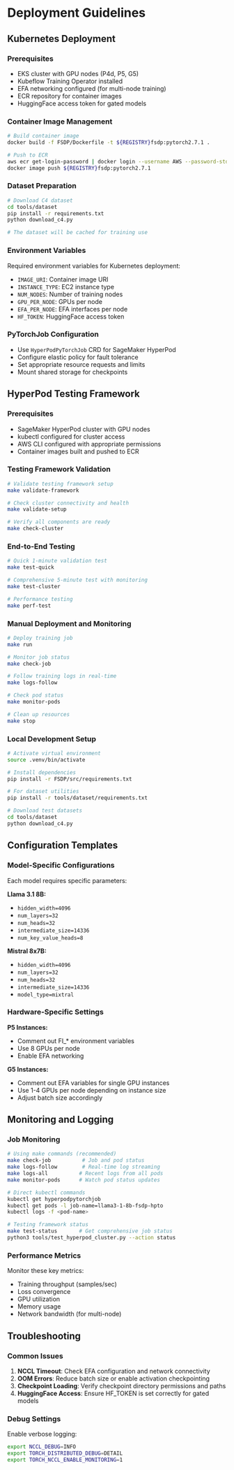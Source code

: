 # Deployment Guidelines

## Kubernetes Deployment

### Prerequisites
- EKS cluster with GPU nodes (P4d, P5, G5)
- Kubeflow Training Operator installed
- EFA networking configured (for multi-node training)
- ECR repository for container images
- HuggingFace access token for gated models

### Container Image Management
```bash
# Build container image
docker build -f FSDP/Dockerfile -t ${REGISTRY}fsdp:pytorch2.7.1 .

# Push to ECR
aws ecr get-login-password | docker login --username AWS --password-stdin $REGISTRY
docker image push ${REGISTRY}fsdp:pytorch2.7.1
```

### Dataset Preparation
```bash
# Download C4 dataset
cd tools/dataset
pip install -r requirements.txt
python download_c4.py

# The dataset will be cached for training use
```

### Environment Variables
Required environment variables for Kubernetes deployment:
- `IMAGE_URI`: Container image URI
- `INSTANCE_TYPE`: EC2 instance type
- `NUM_NODES`: Number of training nodes
- `GPU_PER_NODE`: GPUs per node
- `EFA_PER_NODE`: EFA interfaces per node
- `HF_TOKEN`: HuggingFace access token

### PyTorchJob Configuration
- Use `HyperPodPyTorchJob` CRD for SageMaker HyperPod
- Configure elastic policy for fault tolerance
- Set appropriate resource requests and limits
- Mount shared storage for checkpoints

## HyperPod Testing Framework

### Prerequisites
- SageMaker HyperPod cluster with GPU nodes
- kubectl configured for cluster access
- AWS CLI configured with appropriate permissions
- Container images built and pushed to ECR

### Testing Framework Validation
```bash
# Validate testing framework setup
make validate-framework

# Check cluster connectivity and health
make validate-setup

# Verify all components are ready
make check-cluster
```

### End-to-End Testing
```bash
# Quick 1-minute validation test
make test-quick

# Comprehensive 5-minute test with monitoring
make test-cluster

# Performance testing
make perf-test
```

### Manual Deployment and Monitoring
```bash
# Deploy training job
make run

# Monitor job status
make check-job

# Follow training logs in real-time
make logs-follow

# Check pod status
make monitor-pods

# Clean up resources
make stop
```

### Local Development Setup
```bash
# Activate virtual environment
source .venv/bin/activate

# Install dependencies
pip install -r FSDP/src/requirements.txt

# For dataset utilities
pip install -r tools/dataset/requirements.txt

# Download test datasets
cd tools/dataset
python download_c4.py
```

## Configuration Templates

### Model-Specific Configurations
Each model requires specific parameters:

**Llama 3.1 8B:**
- `hidden_width=4096`
- `num_layers=32`
- `num_heads=32`
- `intermediate_size=14336`
- `num_key_value_heads=8`

**Mistral 8x7B:**
- `hidden_width=4096`
- `num_layers=32`
- `num_heads=32`
- `intermediate_size=14336`
- `model_type=mixtral`

### Hardware-Specific Settings
**P5 Instances:**
- Comment out FI_* environment variables
- Use 8 GPUs per node
- Enable EFA networking

**G5 Instances:**
- Comment out EFA variables for single GPU instances
- Use 1-4 GPUs per node depending on instance size
- Adjust batch size accordingly

## Monitoring and Logging

### Job Monitoring
```bash
# Using make commands (recommended)
make check-job          # Job and pod status
make logs-follow        # Real-time log streaming
make logs-all          # Recent logs from all pods
make monitor-pods      # Watch pod status updates

# Direct kubectl commands
kubectl get hyperpodpytorchjob
kubectl get pods -l job-name=llama3-1-8b-fsdp-hpto
kubectl logs -f <pod-name>

# Testing framework status
make test-status       # Get comprehensive job status
python3 tools/test_hyperpod_cluster.py --action status
```

### Performance Metrics
Monitor these key metrics:
- Training throughput (samples/sec)
- Loss convergence
- GPU utilization
- Memory usage
- Network bandwidth (for multi-node)

## Troubleshooting

### Common Issues
1. **NCCL Timeout**: Check EFA configuration and network connectivity
2. **OOM Errors**: Reduce batch size or enable activation checkpointing
3. **Checkpoint Loading**: Verify checkpoint directory permissions and paths
4. **HuggingFace Access**: Ensure HF_TOKEN is set correctly for gated models

### Debug Settings
Enable verbose logging:
```bash
export NCCL_DEBUG=INFO
export TORCH_DISTRIBUTED_DEBUG=DETAIL
export TORCH_NCCL_ENABLE_MONITORING=1
```